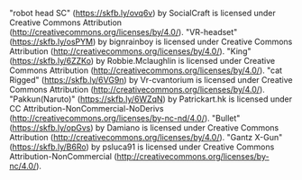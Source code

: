 "robot head SC" (https://skfb.ly/ovq6v) by SocialCraft is licensed under Creative Commons Attribution (http://creativecommons.org/licenses/by/4.0/).
"VR-headset" (https://skfb.ly/osPYM) by bignrainboy is licensed under Creative Commons Attribution (http://creativecommons.org/licenses/by/4.0/).
"King" (https://skfb.ly/6ZZKo) by Robbie.Mclaughlin is licensed under Creative Commons Attribution (http://creativecommons.org/licenses/by/4.0/).
"cat Rigged" (https://skfb.ly/6VG9n) by Vr-cvantorium is licensed under Creative Commons Attribution (http://creativecommons.org/licenses/by/4.0/).
"Pakkun(Naruto)" (https://skfb.ly/6WZqN) by Patrickart.hk is licensed under CC Attribution-NonCommercial-NoDerivs (http://creativecommons.org/licenses/by-nc-nd/4.0/).
"Bullet" (https://skfb.ly/opGvs) by Damiano is licensed under Creative Commons Attribution (http://creativecommons.org/licenses/by/4.0/).
"Gantz X-Gun" (https://skfb.ly/B6Ro) by psluca91 is licensed under Creative Commons Attribution-NonCommercial (http://creativecommons.org/licenses/by-nc/4.0/).
